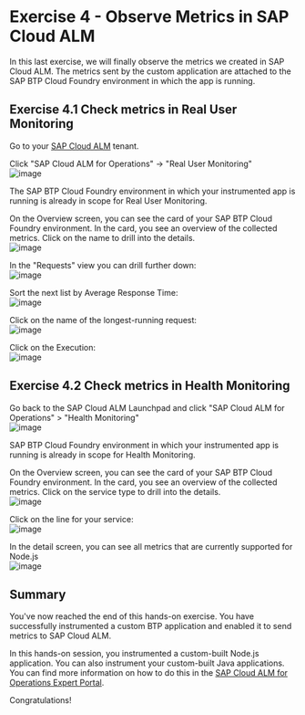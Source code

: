 # Exercise 4 - Observe Metrics in SAP Cloud ALM

In this last exercise, we will finally observe the metrics we created in SAP Cloud ALM.
The metrics sent by the custom application are attached to the SAP BTP Cloud Foundry environment in which the app is running.

## Exercise 4.1 Check metrics in Real User Monitoring

Go to your [SAP Cloud ALM](https://xp261-9kx159xc.eu10.alm.cloud.sap/launchpad#Shell-home) tenant.

Click "SAP Cloud ALM for Operations" -> "Real User Monitoring"
<br>![image](https://github.com/SAP-samples/teched2023-XP261/assets/113598836/931bd470-9b09-41b5-a067-d4339e71728d)

The SAP BTP Cloud Foundry environment in which your instrumented app is running is already in scope for Real User Monitoring.

On the Overview screen, you can see the card of your SAP BTP Cloud Foundry environment. In the card, you see an overview of the collected metrics.
Click on the name to drill into the details.
<br>![image](https://github.com/SAP-samples/teched2023-XP261/assets/113598836/0edaa964-274b-4be6-a7dd-6625b12ca3c6)

In the "Requests" view you can drill further down:
<br>![image](https://github.com/SAP-samples/teched2023-XP261/assets/113598836/32adbf46-7ae8-482e-9dba-7fda8a0a504d)

Sort the next list by Average Response Time:
<br>![image](https://github.com/SAP-samples/teched2023-XP261/assets/113598836/b9c67dce-11f5-429b-bf4a-029db2437224)

Click on the name of the longest-running request:
<br>![image](https://github.com/SAP-samples/teched2023-XP261/assets/113598836/2d2d0678-c32e-4769-bc55-1d7d93345948)

Click on the Execution:
<br>![image](https://github.com/SAP-samples/teched2023-XP261/assets/113598836/184fa315-07f2-4f64-88c1-15b2433191f1)



## Exercise 4.2 Check metrics in Health Monitoring

Go back to the SAP Cloud ALM Launchpad and click "SAP Cloud ALM for Operations" > "Health Monitoring"
<br>![image](https://github.com/SAP-samples/teched2023-XP261/assets/113598836/2c89d95d-c61c-4c8c-8848-59f6adb42da7)

SAP BTP Cloud Foundry environment in which your instrumented app is running is already in scope for Health Monitoring.

On the Overview screen, you can see the card of your SAP BTP Cloud Foundry environment. In the card, you see an overview of the collected metrics.
Click on the service type to drill into the details.
<br>![image](https://github.com/SAP-samples/teched2023-XP261/assets/113598836/84c8ac05-f9e2-422c-b704-3ed7dd53616a)

Click on the line for your service:
<br>![image](https://github.com/SAP-samples/teched2023-XP261/assets/113598836/fee054ba-8ee2-4204-861a-6add08f1bc56)

In the detail screen, you can see all metrics that are currently supported for Node.js
<br>![image](https://github.com/SAP-samples/teched2023-XP261/assets/113598836/3a57ee84-1933-4b03-b0fd-a6dc0c92c683)




## Summary

You've now reached the end of this hands-on exercise. You have successfully instrumented a custom BTP application and enabled it to send metrics to SAP Cloud ALM. 

In this hands-on session, you instrumented a custom-built Node.js application. You can also instrument your custom-built Java applications. You can find more information on how to do this in the [SAP Cloud ALM for Operations Expert Portal](https://support.sap.com/en/alm/sap-cloud-alm/operations/expert-portal/data-collection-infrastructure.html).

Congratulations!
